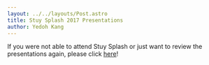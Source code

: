 ```yaml
---
layout: ../../layouts/Post.astro
title: Stuy Splash 2017 Presentations
author: Yedoh Kang
---
```

If you were not able to attend Stuy Splash or just want to review the presentations again, please click [here](/community/projects/stuysplash/)!
